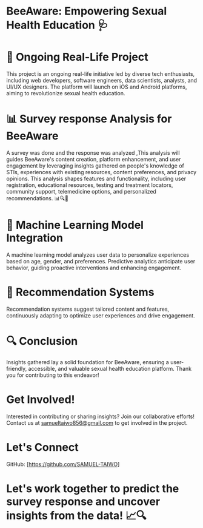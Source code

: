 # BeeAware: Empowering Sexual Health Education 🩺

#  🚀 Ongoing Real-Life Project

This project is an ongoing real-life initiative led by diverse tech enthusiasts, including web developers, software engineers, data scientists, analysts, and UI/UX designers. The platform will launch on iOS and Android platforms, aiming to revolutionize sexual health education.

#  📊 Survey response Analysis for BeeAware

A survey was done and the response was analyzed ,This analysis will guides BeeAware's content creation, platform enhancement, and user engagement by leveraging insights gathered on people's knowledge of STIs, experiences with existing resources, content preferences, and privacy opinions. This analysis shapes features and functionality, including user registration, educational resources, testing and treatment locators, community support, telemedicine options, and personalized recommendations. 📊🔍🚀

#  🤖 Machine Learning Model Integration

A machine learning model analyzes user data to personalize experiences based on age, gender, and preferences. Predictive analytics anticipate user behavior, guiding proactive interventions and enhancing engagement.

#  🎯 Recommendation Systems

Recommendation systems suggest tailored content and features, continuously adapting to optimize user experiences and drive engagement.

#  🔍 Conclusion

Insights gathered lay a solid foundation for BeeAware, ensuring a user-friendly, accessible, and valuable sexual health education platform. Thank you for contributing to this endeavor!

#  Get Involved!
Interested in contributing or sharing insights? Join our collaborative efforts! Contact us at samueltaiwo856@gmail.com to get involved in the project.

#  Let's Connect
GitHub: [https://github.com/SAMUEL-TAIWO]

#  Let's work together to predict the survey response and uncover insights from the data! 📈🔍
